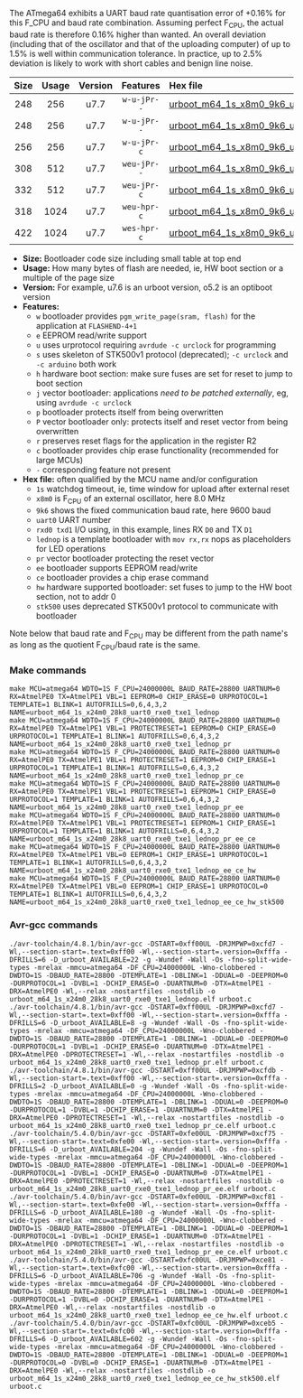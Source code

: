 The ATmega64 exhibits a UART baud rate quantisation error of +0.16% for this F_CPU and baud rate combination. Assuming perfect F<sub>CPU</sub>, the actual baud rate is therefore 0.16% higher than wanted. An overall deviation (including that of the oscillator and that of the uploading computer) of up to 1.5% is well within communication tolerance. In practice, up to 2.5% deviation is likely to work with short cables and benign line noise.

|Size|Usage|Version|Features|Hex file|
|:-:|:-:|:-:|:-:|:--|
|248|256|u7.7|`w-u-jPr--`|[urboot_m64_1s_x8m0_9k6_uart0_rxe0_txe1_lednop.hex](https://raw.githubusercontent.com/stefanrueger/urboot.hex/main/u7.7/mcus/atmega64/watchdog_1_s/external_oscillator_x/%2B8m000000_hz/%2B%2B%2B9k6_baud/uart0_rxe0_txe1/lednop/urboot_m64_1s_x8m0_9k6_uart0_rxe0_txe1_lednop.hex)|
|248|256|u7.7|`w-u-jPr--`|[urboot_m64_1s_x8m0_9k6_uart0_rxe0_txe1_lednop_pr.hex](https://raw.githubusercontent.com/stefanrueger/urboot.hex/main/u7.7/mcus/atmega64/watchdog_1_s/external_oscillator_x/%2B8m000000_hz/%2B%2B%2B9k6_baud/uart0_rxe0_txe1/lednop/urboot_m64_1s_x8m0_9k6_uart0_rxe0_txe1_lednop_pr.hex)|
|256|256|u7.7|`w-u-jPr-c`|[urboot_m64_1s_x8m0_9k6_uart0_rxe0_txe1_lednop_pr_ce.hex](https://raw.githubusercontent.com/stefanrueger/urboot.hex/main/u7.7/mcus/atmega64/watchdog_1_s/external_oscillator_x/%2B8m000000_hz/%2B%2B%2B9k6_baud/uart0_rxe0_txe1/lednop/urboot_m64_1s_x8m0_9k6_uart0_rxe0_txe1_lednop_pr_ce.hex)|
|308|512|u7.7|`weu-jPr--`|[urboot_m64_1s_x8m0_9k6_uart0_rxe0_txe1_lednop_pr_ee.hex](https://raw.githubusercontent.com/stefanrueger/urboot.hex/main/u7.7/mcus/atmega64/watchdog_1_s/external_oscillator_x/%2B8m000000_hz/%2B%2B%2B9k6_baud/uart0_rxe0_txe1/lednop/urboot_m64_1s_x8m0_9k6_uart0_rxe0_txe1_lednop_pr_ee.hex)|
|332|512|u7.7|`weu-jPr-c`|[urboot_m64_1s_x8m0_9k6_uart0_rxe0_txe1_lednop_pr_ee_ce.hex](https://raw.githubusercontent.com/stefanrueger/urboot.hex/main/u7.7/mcus/atmega64/watchdog_1_s/external_oscillator_x/%2B8m000000_hz/%2B%2B%2B9k6_baud/uart0_rxe0_txe1/lednop/urboot_m64_1s_x8m0_9k6_uart0_rxe0_txe1_lednop_pr_ee_ce.hex)|
|318|1024|u7.7|`weu-hpr-c`|[urboot_m64_1s_x8m0_9k6_uart0_rxe0_txe1_lednop_ee_ce_hw.hex](https://raw.githubusercontent.com/stefanrueger/urboot.hex/main/u7.7/mcus/atmega64/watchdog_1_s/external_oscillator_x/%2B8m000000_hz/%2B%2B%2B9k6_baud/uart0_rxe0_txe1/lednop/urboot_m64_1s_x8m0_9k6_uart0_rxe0_txe1_lednop_ee_ce_hw.hex)|
|422|1024|u7.7|`wes-hpr-c`|[urboot_m64_1s_x8m0_9k6_uart0_rxe0_txe1_lednop_ee_ce_hw_stk500.hex](https://raw.githubusercontent.com/stefanrueger/urboot.hex/main/u7.7/mcus/atmega64/watchdog_1_s/external_oscillator_x/%2B8m000000_hz/%2B%2B%2B9k6_baud/uart0_rxe0_txe1/lednop/urboot_m64_1s_x8m0_9k6_uart0_rxe0_txe1_lednop_ee_ce_hw_stk500.hex)|

- **Size:** Bootloader code size including small table at top end
- **Usage:** How many bytes of flash are needed, ie, HW boot section or a multiple of the page size
- **Version:** For example, u7.6 is an urboot version, o5.2 is an optiboot version
- **Features:**
  + `w` bootloader provides `pgm_write_page(sram, flash)` for the application at `FLASHEND-4+1`
  + `e` EEPROM read/write support
  + `u` uses urprotocol requiring `avrdude -c urclock` for programming
  + `s` uses skeleton of STK500v1 protocol (deprecated); `-c urclock` and `-c arduino` both work
  + `h` hardware boot section: make sure fuses are set for reset to jump to boot section
  + `j` vector bootloader: applications *need to be patched externally*, eg, using `avrdude -c urclock`
  + `p` bootloader protects itself from being overwritten
  + `P` vector bootloader only: protects itself and reset vector from being overwritten
  + `r` preserves reset flags for the application in the register R2
  + `c` bootloader provides chip erase functionality (recommended for large MCUs)
  + `-` corresponding feature not present
- **Hex file:** often qualified by the MCU name and/or configuration
  + `1s` watchdog timeout, ie, time window for upload after external reset
  + `x8m0` is F<sub>CPU</sub> of an external oscillator, here 8.0 MHz
  + `9k6` shows the fixed communication baud rate, here 9600 baud
  + `uart0` UART number
  + `rxd0 txd1` I/O using, in this example, lines RX `D0` and TX `D1`
  + `lednop` is a template bootloader with `mov rx,rx` nops as placeholders for LED operations
  + `pr` vector bootloader protecting the reset vector
  + `ee` bootloader supports EEPROM read/write
  + `ce` bootloader provides a chip erase command
  + `hw` hardware supported bootloader: set fuses to jump to the HW boot section, not to addr 0
  + `stk500` uses deprecated STK500v1 protocol to communicate with bootloader


Note below that baud rate and F<sub>CPU</sub> may be different from the path name's as long as the quotient F<sub>CPU</sub>/baud rate is the same.

### Make commands
```
make MCU=atmega64 WDTO=1S F_CPU=24000000L BAUD_RATE=28800 UARTNUM=0 RX=AtmelPE0 TX=AtmelPE1 VBL=1 EEPROM=0 CHIP_ERASE=0 URPROTOCOL=1 TEMPLATE=1 BLINK=1 AUTOFRILLS=0,6,4,3,2 NAME=urboot_m64_1s_x24m0_28k8_uart0_rxe0_txe1_lednop
make MCU=atmega64 WDTO=1S F_CPU=24000000L BAUD_RATE=28800 UARTNUM=0 RX=AtmelPE0 TX=AtmelPE1 VBL=1 PROTECTRESET=1 EEPROM=0 CHIP_ERASE=0 URPROTOCOL=1 TEMPLATE=1 BLINK=1 AUTOFRILLS=0,6,4,3,2 NAME=urboot_m64_1s_x24m0_28k8_uart0_rxe0_txe1_lednop_pr
make MCU=atmega64 WDTO=1S F_CPU=24000000L BAUD_RATE=28800 UARTNUM=0 RX=AtmelPE0 TX=AtmelPE1 VBL=1 PROTECTRESET=1 EEPROM=0 CHIP_ERASE=1 URPROTOCOL=1 TEMPLATE=1 BLINK=1 AUTOFRILLS=0,6,4,3,2 NAME=urboot_m64_1s_x24m0_28k8_uart0_rxe0_txe1_lednop_pr_ce
make MCU=atmega64 WDTO=1S F_CPU=24000000L BAUD_RATE=28800 UARTNUM=0 RX=AtmelPE0 TX=AtmelPE1 VBL=1 PROTECTRESET=1 EEPROM=1 CHIP_ERASE=0 URPROTOCOL=1 TEMPLATE=1 BLINK=1 AUTOFRILLS=0,6,4,3,2 NAME=urboot_m64_1s_x24m0_28k8_uart0_rxe0_txe1_lednop_pr_ee
make MCU=atmega64 WDTO=1S F_CPU=24000000L BAUD_RATE=28800 UARTNUM=0 RX=AtmelPE0 TX=AtmelPE1 VBL=1 PROTECTRESET=1 EEPROM=1 CHIP_ERASE=1 URPROTOCOL=1 TEMPLATE=1 BLINK=1 AUTOFRILLS=0,6,4,3,2 NAME=urboot_m64_1s_x24m0_28k8_uart0_rxe0_txe1_lednop_pr_ee_ce
make MCU=atmega64 WDTO=1S F_CPU=24000000L BAUD_RATE=28800 UARTNUM=0 RX=AtmelPE0 TX=AtmelPE1 VBL=0 EEPROM=1 CHIP_ERASE=1 URPROTOCOL=1 TEMPLATE=1 BLINK=1 AUTOFRILLS=0,6,4,3,2 NAME=urboot_m64_1s_x24m0_28k8_uart0_rxe0_txe1_lednop_ee_ce_hw
make MCU=atmega64 WDTO=1S F_CPU=24000000L BAUD_RATE=28800 UARTNUM=0 RX=AtmelPE0 TX=AtmelPE1 VBL=0 EEPROM=1 CHIP_ERASE=1 URPROTOCOL=0 TEMPLATE=1 BLINK=1 AUTOFRILLS=0,6,4,3,2 NAME=urboot_m64_1s_x24m0_28k8_uart0_rxe0_txe1_lednop_ee_ce_hw_stk500
```

### Avr-gcc commands
```
./avr-toolchain/4.8.1/bin/avr-gcc -DSTART=0xff00UL -DRJMPWP=0xcfd7 -Wl,--section-start=.text=0xff00 -Wl,--section-start=.version=0xfffa -DFRILLS=6 -D_urboot_AVAILABLE=22 -g -Wundef -Wall -Os -fno-split-wide-types -mrelax -mmcu=atmega64 -DF_CPU=24000000L -Wno-clobbered -DWDTO=1S -DBAUD_RATE=28800 -DTEMPLATE=1 -DBLINK=1 -DDUAL=0 -DEEPROM=0 -DURPROTOCOL=1 -DVBL=1 -DCHIP_ERASE=0 -DUARTNUM=0 -DTX=AtmelPE1 -DRX=AtmelPE0 -Wl,--relax -nostartfiles -nostdlib -o urboot_m64_1s_x24m0_28k8_uart0_rxe0_txe1_lednop.elf urboot.c
./avr-toolchain/4.8.1/bin/avr-gcc -DSTART=0xff00UL -DRJMPWP=0xcfd7 -Wl,--section-start=.text=0xff00 -Wl,--section-start=.version=0xfffa -DFRILLS=6 -D_urboot_AVAILABLE=8 -g -Wundef -Wall -Os -fno-split-wide-types -mrelax -mmcu=atmega64 -DF_CPU=24000000L -Wno-clobbered -DWDTO=1S -DBAUD_RATE=28800 -DTEMPLATE=1 -DBLINK=1 -DDUAL=0 -DEEPROM=0 -DURPROTOCOL=1 -DVBL=1 -DCHIP_ERASE=0 -DUARTNUM=0 -DTX=AtmelPE1 -DRX=AtmelPE0 -DPROTECTRESET=1 -Wl,--relax -nostartfiles -nostdlib -o urboot_m64_1s_x24m0_28k8_uart0_rxe0_txe1_lednop_pr.elf urboot.c
./avr-toolchain/4.8.1/bin/avr-gcc -DSTART=0xff00UL -DRJMPWP=0xcfdb -Wl,--section-start=.text=0xff00 -Wl,--section-start=.version=0xfffa -DFRILLS=2 -D_urboot_AVAILABLE=0 -g -Wundef -Wall -Os -fno-split-wide-types -mrelax -mmcu=atmega64 -DF_CPU=24000000L -Wno-clobbered -DWDTO=1S -DBAUD_RATE=28800 -DTEMPLATE=1 -DBLINK=1 -DDUAL=0 -DEEPROM=0 -DURPROTOCOL=1 -DVBL=1 -DCHIP_ERASE=1 -DUARTNUM=0 -DTX=AtmelPE1 -DRX=AtmelPE0 -DPROTECTRESET=1 -Wl,--relax -nostartfiles -nostdlib -o urboot_m64_1s_x24m0_28k8_uart0_rxe0_txe1_lednop_pr_ce.elf urboot.c
./avr-toolchain/5.4.0/bin/avr-gcc -DSTART=0xfe00UL -DRJMPWP=0xcf75 -Wl,--section-start=.text=0xfe00 -Wl,--section-start=.version=0xfffa -DFRILLS=6 -D_urboot_AVAILABLE=204 -g -Wundef -Wall -Os -fno-split-wide-types -mrelax -mmcu=atmega64 -DF_CPU=24000000L -Wno-clobbered -DWDTO=1S -DBAUD_RATE=28800 -DTEMPLATE=1 -DBLINK=1 -DDUAL=0 -DEEPROM=1 -DURPROTOCOL=1 -DVBL=1 -DCHIP_ERASE=0 -DUARTNUM=0 -DTX=AtmelPE1 -DRX=AtmelPE0 -DPROTECTRESET=1 -Wl,--relax -nostartfiles -nostdlib -o urboot_m64_1s_x24m0_28k8_uart0_rxe0_txe1_lednop_pr_ee.elf urboot.c
./avr-toolchain/5.4.0/bin/avr-gcc -DSTART=0xfe00UL -DRJMPWP=0xcf81 -Wl,--section-start=.text=0xfe00 -Wl,--section-start=.version=0xfffa -DFRILLS=6 -D_urboot_AVAILABLE=180 -g -Wundef -Wall -Os -fno-split-wide-types -mrelax -mmcu=atmega64 -DF_CPU=24000000L -Wno-clobbered -DWDTO=1S -DBAUD_RATE=28800 -DTEMPLATE=1 -DBLINK=1 -DDUAL=0 -DEEPROM=1 -DURPROTOCOL=1 -DVBL=1 -DCHIP_ERASE=1 -DUARTNUM=0 -DTX=AtmelPE1 -DRX=AtmelPE0 -DPROTECTRESET=1 -Wl,--relax -nostartfiles -nostdlib -o urboot_m64_1s_x24m0_28k8_uart0_rxe0_txe1_lednop_pr_ee_ce.elf urboot.c
./avr-toolchain/5.4.0/bin/avr-gcc -DSTART=0xfc00UL -DRJMPWP=0xce81 -Wl,--section-start=.text=0xfc00 -Wl,--section-start=.version=0xfffa -DFRILLS=6 -D_urboot_AVAILABLE=706 -g -Wundef -Wall -Os -fno-split-wide-types -mrelax -mmcu=atmega64 -DF_CPU=24000000L -Wno-clobbered -DWDTO=1S -DBAUD_RATE=28800 -DTEMPLATE=1 -DBLINK=1 -DDUAL=0 -DEEPROM=1 -DURPROTOCOL=1 -DVBL=0 -DCHIP_ERASE=1 -DUARTNUM=0 -DTX=AtmelPE1 -DRX=AtmelPE0 -Wl,--relax -nostartfiles -nostdlib -o urboot_m64_1s_x24m0_28k8_uart0_rxe0_txe1_lednop_ee_ce_hw.elf urboot.c
./avr-toolchain/5.4.0/bin/avr-gcc -DSTART=0xfc00UL -DRJMPWP=0xceb5 -Wl,--section-start=.text=0xfc00 -Wl,--section-start=.version=0xfffa -DFRILLS=6 -D_urboot_AVAILABLE=602 -g -Wundef -Wall -Os -fno-split-wide-types -mrelax -mmcu=atmega64 -DF_CPU=24000000L -Wno-clobbered -DWDTO=1S -DBAUD_RATE=28800 -DTEMPLATE=1 -DBLINK=1 -DDUAL=0 -DEEPROM=1 -DURPROTOCOL=0 -DVBL=0 -DCHIP_ERASE=1 -DUARTNUM=0 -DTX=AtmelPE1 -DRX=AtmelPE0 -Wl,--relax -nostartfiles -nostdlib -o urboot_m64_1s_x24m0_28k8_uart0_rxe0_txe1_lednop_ee_ce_hw_stk500.elf urboot.c
```

